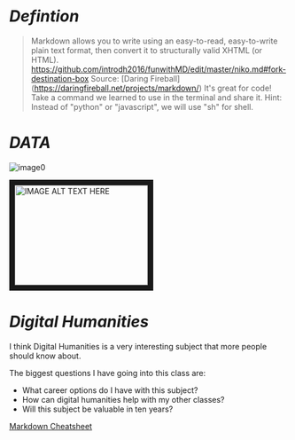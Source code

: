 
# *Defintion*

 > Markdown allows you to write using an easy-to-read, easy-to-write plain text format, then convert it to structurally valid XHTML (or HTML).
https://github.com/introdh2016/funwithMD/edit/master/niko.md#fork-destination-box
Source: [Daring Fireball] (https://daringfireball.net/projects/markdown/)
It's great for code! Take a command we learned to use in the terminal and share it. Hint: Instead of "python" or "javascript", we will use "sh" for shell.
  


# *DATA*
![image0](https://cdn.meme.am/instances/500x/47510205.jpg)
 

<a href="http://www.youtube.com/watch?feature=player_embedded&v=8DnKOc6FISU
" target="_blank"><img src="http://img.youtube.com/vi/8DnKOc6FISU/0.jpg" 
alt="IMAGE ALT TEXT HERE" width="240" height="180" border="10" /></a>

# *Digital Humanities*
I think Digital Humanities is a very interesting subject that more people should know about.

The biggest questions I have going into this class are:
* What career options do I have with this subject?
* How can digital humanities help with my other classes?
* Will this subject be valuable in ten years?
  
 
  
  
[Markdown Cheatsheet](https://github.com/adam-p/markdown-here/wiki/Markdown-Cheatsheet)   
